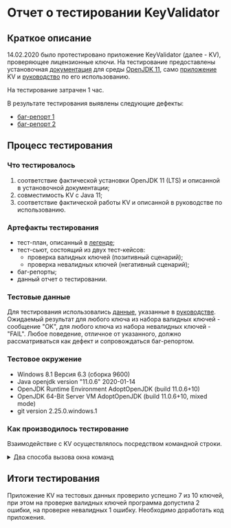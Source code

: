 # Отчет о тестировании KeyValidator 

## Краткое описание

  14.02.2020 было протестировано приложение KeyValidator (далее - KV), проверяющее лицензионные ключи. На тестирование предоставлены установочная [документация](https://github.com/netology-code/javaqa-homeworks/blob/master/intro/openjdk11-manual.md) для среды [OpenJDK 11](https://adoptopenjdk.net/), само [приложение](https://github.com/netology-code/javaqa-homeworks/blob/master/intro/artifacts/KeyValidator.class) KV и [руководство](https://github.com/netology-code/javaqa-homeworks/blob/master/intro/user-manual.md) по его использованию. 

  На тестирование затрачен 1 час.

  В результате тестирования выявлены следующие дефекты:
* [баг-репорт 1](https://github.com/ceprcemenov/Java1.1-homework-1/issues/1)
* [баг-репорт 2](https://github.com/ceprcemenov/Java1.1-homework-1/issues/2)

## Процесс тестирования

### Что тестировалось
1. соответствие фактической установки OpenJDK 11 (LTS) и описанной в установочной документации;
1. совместимость KV с Java 11;
1. соответствие фактической работы KV и описанной в руководстве по использованию.

### Артефакты тестирования
* тест-план, описанный в [легенде](https://github.com/netology-code/javaqa-homeworks/tree/master/intro#%D0%BB%D0%B5%D0%B3%D0%B5%D0%BD%D0%B4%D0%B0);
* тест-сьют, состоящий из двух тест-кейсов: 
    * проверка валидных ключей (позитивный сценарий);
    * проверка невалидных ключей (негативный сценарий);
* баг-репорты;
* данный отчет о тестировании.

### Тестовые данные
  Для тестирования использовались [данные](https://github.com/netology-code/javaqa-homeworks/blob/master/intro/user-manual.md#%D0%BA%D0%BB%D1%8E%D1%87%D0%B8-%D0%B4%D0%BB%D1%8F-%D0%BF%D1%80%D0%BE%D0%B2%D0%B5%D1%80%D0%BA%D0%B8), указанные в [руководстве](https://github.com/netology-code/javaqa-homeworks/blob/master/intro/user-manual.md). Ожидаемый результат для любого ключа из набора валидных ключей - сообщение "OK", для любого ключа из набора невалидных ключей - "FAIL". Любое поведение, отличное от указанного, должно рассматриваться как дефект и сопровождаться баг-репортом.

### Тестовое окружение
* Windows 8.1 Версия 6.3 (сборка 9600)
* Java openjdk version "11.0.6" 2020-01-14
* OpenJDK Runtime Environment AdoptOpenJDK (build 11.0.6+10)
* OpenJDK 64-Bit Server VM AdoptOpenJDK (build 11.0.6+10, mixed mode)
* git version 2.25.0.windows.1

### Как производилось тестирование
Взаимодействие с KV осуществлялось посредством командной строки. 

<details>
  <summary> Два способа вызова окна команд</summary>

  * кликнуть правой кнопкой мыши на каталоге, где расположен файл KeyValidator.class, в контектном меню выбрать "git bash here";
  * с нажатой клавишей Shift кликнуть на названии каталога, где расположен файл KeyValidator.class, и выбрать "Открыть окно команд".
</details>

## Итоги тестирования
  Приложение KV на тестовых данных проверило успешно 7 из 10 ключей, при этом на проверке валидных ключей программа допустила 2 ошибки, на проверке невалидных 1 ошибку. Необходимо доработать код приложения.
